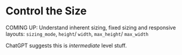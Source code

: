 # Control the Size

COMING UP: Understand inherent sizing, fixed sizing and responsive layouts: `sizing_mode`, `height`/ `width`, `max_height`/ `max_width`

ChatGPT suggests this is *intermediate* level stuff.
